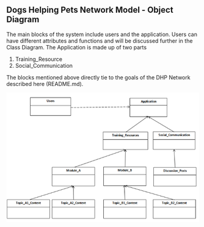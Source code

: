 ## Dogs Helping Pets Network Model - Object Diagram

The main blocks of the system include users and the application. Users can have different attributes and functions and will be discussed further in the Class Diagram. The Application is made up of two parts

1. Training_Resource
2. Social_Communication

The blocks mentioned above directly tie to the goals of the DHP Network described here (README.md).

![Object Diagram](../images/Objects_Diagram.PNG)
